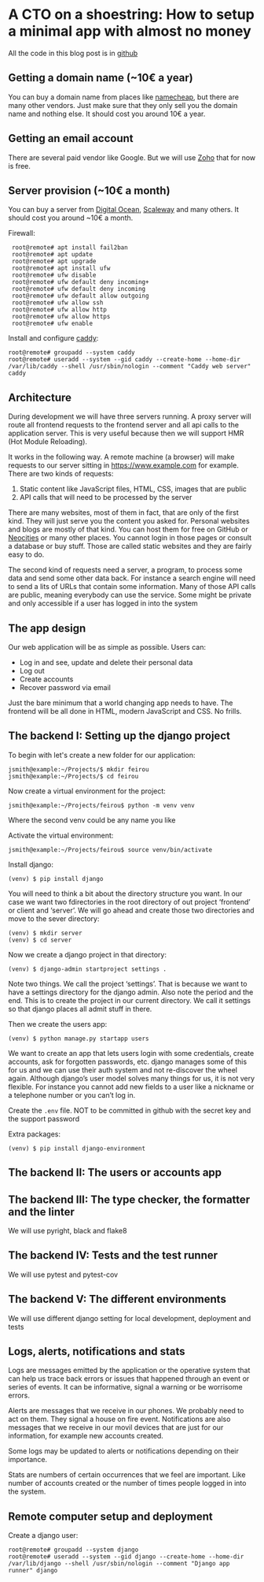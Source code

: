 # A CTO on a shoestring: How to setup a minimal app with almost no money

All the code in this blog post is in [github](https://github.com/nhatcher/users-template)

## Getting a domain name (~10€ a year)

You can buy a domain name from places like [namecheap](https://www.namecheap.com/), but there are many other vendors. Just make sure that they only sell you the domain name and nothing else. It should cost you around 10€ a year.
## Getting an email account

There are several paid vendor like Google. But we will use [Zoho](https://www.zoho.com/mail/zohomail-pricing.html) that for now is free.

## Server provision (~10€ a month)

You can buy a server from [Digital Ocean](https://www.namecheap.com/), [Scaleway](https://www.scaleway.com/en/) and many others. It should cost you around ~10€ a month.

Firewall:
```
 root@remote# apt install fail2ban
 root@remote# apt update
 root@remote# apt upgrade 
 root@remote# apt install ufw
 root@remote# ufw disable 
 root@remote# ufw default deny incoming+
 root@remote# ufw default deny incoming
 root@remote# ufw default allow outgoing
 root@remote# ufw allow ssh
 root@remote# ufw allow http
 root@remote# ufw allow https
 root@remote# ufw enable
```

Install and configure [caddy](https://caddyserver.com/docs/running):

```
root@remote# groupadd --system caddy
root@remote# useradd --system --gid caddy --create-home --home-dir /var/lib/caddy --shell /usr/sbin/nologin --comment "Caddy web server" caddy 
```

## Architecture

During development we will have three servers running. A proxy server will route all frontend requests to the frontend server and all api calls to the application server. This is very useful because then we will support HMR (Hot Module Reloading).

It works in the following way. A remote machine (a browser) will make requests to our server sitting in <https://www.example.com> for example. There are two kinds of requests:

1. Static content like JavaScript files, HTML, CSS, images that are public
2. API calls that will need to be processed by the server

There are many websites, most of them in fact, that are only of the first kind. They will just serve you the content you asked for. Personal websites and blogs are mostly of that kind.
You can host them for free on GitHub or [Neocities](https://neocities.org/) or many other places. You cannot login in those pages or consult a database or buy stuff. Those are called static websites and they are fairly easy to do.

The second kind of requests need a server, a program, to process some data and send some other data back. For instance a search engine will need to send a lits of URLs that contain some information. Many of those API calls are public, meaning everybody can use the service. Some might be private and only accessible if a user has logged in into the system



## The app design

Our web application will be as simple as possible. Users can:

* Log in and see, update and delete their personal data
* Log out
* Create accounts
* Recover password via email

Just the bare minimum that a world changing app needs to have. The frontend will be all done in HTML, modern JavaScript and CSS. No frills.

## The backend I: Setting up the django project

To begin with let's create a new folder for our application:

```
jsmith@example:~/Projects/$ mkdir feirou
jsmith@example:~/Projects/$ cd feirou
```

Now create a virtual environment for the project:

```
jsmith@example:~/Projects/feirou$ python -m venv venv
```

Where the second venv could be any name you like

Activate the virtual environment:

```
jsmith@example:~/Projects/feirou$ source venv/bin/activate
```

Install django:
```
(venv) $ pip install django
```
You will need to think a bit about the directory structure you want. In our case we want two fdirectories in the root directory of out project ‘frontend’ or client and ‘server’. We will go ahead and create those two directories and move to the sever directory:
```
(venv) $ mkdir server
(venv) $ cd server
```

Now we create a django project in that directory:
```
(venv) $ django-admin startproject settings .
```

Note two things. We call the project ‘settings’. That is because we want to have a settings directory for the django admin. Also note the period and the end. This is to create the project in our current directory. We call it settings so that django places all admit stuff in there.

Then we create the users app:
```
(venv) $ python manage.py startapp users
```

We want to create an app that lets users login with some credentials, create accounts, ask for forgotten passwords, etc. django manages some of this for us and we can use their auth system and not re-discover the wheel again. Although django’s user model solves many things for us, it is not very flexible. For instance you cannot add new fields to a user like a nickname or a telephone number or you can’t log in.

Create the `.env` file. NOT to be committed in github with the secret key and the support password

Extra packages:
```
(venv) $ pip install django-environment
```

## The backend II: The users or accounts app

## The backend III: The type checker, the formatter and the linter

We will use pyright, black and flake8

## The backend IV: Tests and the test runner

We will use pytest and pytest-cov

## The backend V: The different environments

We will use different django setting for local development, deployment and tests

## Logs, alerts, notifications and stats

Logs are messages emitted by the application or the operative system that can help us trace back errors or issues that happened through an event or series of events.
It can be informative, signal a warning or be worrisome errors.

Alerts are messages that we receive in our phones. We probably need to act on them. They signal a house on fire event.
Notifications are also messages that we receive in our movil devices that are just for our information, for example new accounts created.

Some logs may be updated to alerts or notifications depending on their importance.

Stats are numbers of certain occurrences that we feel are important. Like number of accounts created or the number of times people logged in into the system.


## Remote computer setup and deployment

Create a django user:
```
root@remote# groupadd --system django
root@remote# useradd --system --gid django --create-home --home-dir /var/lib/django --shell /usr/sbin/nologin --comment "Django app runner" django
```



